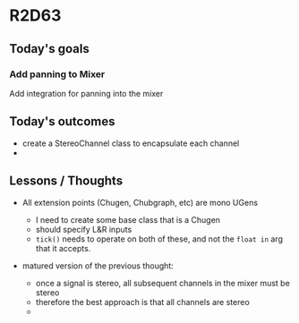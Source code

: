 # R2D63

## Today's goals
### Add panning to Mixer
Add integration for panning into the mixer

## Today's outcomes
- create a StereoChannel class to encapsulate each channel
- 

## Lessons / Thoughts
- All extension points (Chugen, Chubgraph, etc) are mono UGens
  - I need to create some base class that is a Chugen
  - should specify L&R inputs
  - `tick()` needs to operate on both of these, and not the `float in` arg that it accepts.
   
- matured version of the previous thought:
  - once a signal is stereo, all subsequent channels in the mixer must be stereo
  - therefore the best approach is that all channels are stereo
  - 
